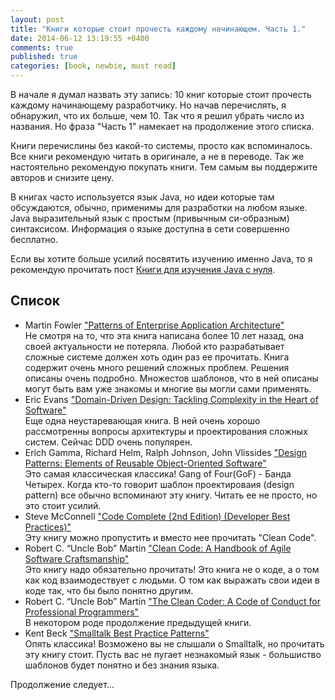 ```yaml
---
layout: post
title: "Книги которые стоит прочесть каждому начинающем. Часть 1."
date: 2014-06-12 13:19:55 +0400
comments: true
published: true
categories: [book, newbie, must read]
---
```


В начале я думал назвать эту запись: 10 книг которые стоит прочесть каждому начинающему разработчику. Но начав перечислять, я обнаружил,
что их больше, чем 10. Так что я решил убрать число из названия. Но фраза "Часть 1" намекает на продолжение этого списка.

Книги перечислины без какой-то системы, просто как вспоминалось. Все книги рекомендую читать в оригинале, а не в переводе.
Так же настоятельно рекомендую покупать книги. Тем самым вы поддержите авторов и снизите цену.

<!-- more -->

В книгах часто используется язык Java, но идеи которые там обсуждаются, обычно, применимы для разработки на любом языке. Java выразительный язык с простым (привычным си-образным) синтаксисом. Информация о языке доступна в сети совершенно бесплатно.

Если вы хотите больше усилий посвятить изучению именно Java, то я рекомендую прочитать пост [Книги для изучения Java с нуля](/blog/2014/06/11/knighi-dlia-izuchieniia-java-s-nulia).

## Список

- Martin Fowler ["Patterns of Enterprise Application Architecture"](http://www.amazon.com/Enterprise-Application-Architecture-Addison-Wesley-Signature-ebook/dp/B008OHVDFM)  
Не смотря на то, что эта книга написана более 10 лет назад, она своей актуальности не потеряла. Любой кто разрабатывает сложные системе должен хоть один раз ее прочитать. Книга содержит очень много решений сложных проблем. Решения описаны очень подробно. Множестов шаблонов, что в ней описаны могут быть вам уже знакомы и многие вы могли сами применять.
- Eric Evans ["Domain-Driven Design: Tackling Complexity in the Heart of Software"](http://www.amazon.com/Domain-Driven-Design-Tackling-Complexity-Software-ebook/dp/B00794TAUG)  
Еще одна неустаревающая книга. В ней очень хорошо рассмотренны вопросы архитектуры и проектирования сложных систем. Сейчас DDD очень популярен.
- Erich Gamma, Richard Helm, Ralph Johnson, John Vlissides ["Design Patterns: Elements of Reusable Object-Oriented Software"](http://www.amazon.com/Design-Patterns-Elements-Reusable-Object-Oriented-ebook/dp/B000SEIBB8)  
Это самая классическая классика! Gang of Four(GoF) - Банда Четырех. Когда кто-то говорит шаблон проектироваия (design pattern) все обычно вспоминают эту книгу. Читать ее не просто, но это стоит усилий.
- Steve McConnell ["Code Complete (2nd Edition) (Developer Best Practices)"](http://www.amazon.com/Code-Complete-Developer-Best-Practices-ebook/dp/B00JDMPOSY)  
Эту книгу можно пропустить и вместо нее прочитать "Clean Code".
- Robert C. “Uncle Bob” Martin ["Clean Code: A Handbook of Agile Software Craftsmanship"](http://www.amazon.com/Clean-Code-Handbook-Software-Craftsmanship-ebook/dp/B001GSTOAM)  
Это книгу надо обязательно прочитать! Это книга не о коде, а о том как код взаимодествует с людьми. О том как выражать свои идеи в коде так, что бы было понятно другим. 
- Robert C. “Uncle Bob” Martin ["The Clean Coder: A Code of Conduct for Professional Programmers"](http://www.amazon.com/Clean-Coder-Conduct-Professional-Programmers-ebook/dp/B0050JLC9Y)  
В некотором роде продолжение предыдущей книги. 
- Kent Beck ["Smalltalk Best Practice Patterns"](http://www.amazon.com/Smalltalk-Best-Practice-Patterns-Kent-ebook/dp/B00BBDLIME)  
Опять классика! Возможено вы не слышали о Smalltalk, но прочитать эту книгу стоит. Пусть вас не пугает незнакомый язык - большиство шаблонов будет понятно и без знания языка.


Продолжение следует...

